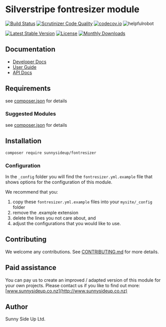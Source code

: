# Silverstripe fontresizer module
[![Build Status](https://travis-ci.org/sunnysideup/silverstripe-fontresizer.svg?branch=master)](https://travis-ci.org/sunnysideup/silverstripe-fontresizer)
[![Scrutinizer Code Quality](https://scrutinizer-ci.com/g/sunnysideup/silverstripe-fontresizer/badges/quality-score.png?b=master)](https://scrutinizer-ci.com/g/sunnysideup/silverstripe-fontresizer/?branch=master)
[![codecov.io](https://codecov.io/github/sunnysideup/silverstripe-fontresizer/coverage.svg?branch=master)](https://codecov.io/github/sunnysideup/silverstripe-fontresizer?branch=master)
![helpfulrobot](https://helpfulrobot.io/sunnysideup/fontresizer/badge)

[![Latest Stable Version](https://poser.pugx.org/sunnysideup/fontresizer/version)](https://packagist.org/packages/sunnysideup/fontresizer)
[![License](https://poser.pugx.org/sunnysideup/fontresizer/license)](https://packagist.org/packages/sunnysideup/fontresizer)
[![Monthly Downloads](https://poser.pugx.org/sunnysideup/fontresizer/d/monthly)](https://packagist.org/packages/sunnysideup/fontresizer)


## Documentation



 * [Developer Docs](docs/en/INDEX.md)
 * [User Guide](docs/en/userguide.md)
 * [API Docs](http://docs.ssmods.com/sunnysideup/fontresizer/classes.xhtml)

## Requirements



see [composer.json](composer.json) for details

### Suggested Modules



see [composer.json](composer.json) for details


## Installation


```
composer require sunnysideup/fontresizer
```

### Configuration



In the `_config` folder you will find the `fontresizer.yml.example`
file that shows options for the configuration of this module.

We recommend that you:

  1. copy these `fontresizer.yml.example` files into your
`mysite/_config` folder
  2. remove the .example extension
  3. delete the lines you not care about, and
  4. adjust the configurations that you would like to use.


## Contributing



We welcome any contributions. See [CONTRIBUTING.md](CONTRIBUTING.md) for more details.

## Paid assistance



You can pay us to create an improved / adapted version of this module for your own projects.  Please contact us if you like to find out more: [www.sunnysideup.co.nz](http://www.sunnysideup.co.nz)

## Author



Sunny Side Up Ltd.
